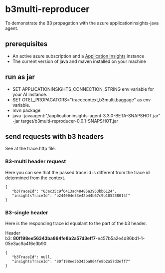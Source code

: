# b3multi-reproducer
To demonstrate the B3 propagation with the azure applicationinsights-java agent. 

## prerequisites

- An active azure subscription and a [Application Insights](https://docs.microsoft.com/en-us/azure/azure-monitor//app/app-insights-overview) instance
- The current version of java and maven installed on your machine

## run as jar
- SET APPLICATIONINSIGHTS_CONNECTION_STRING env variable for your AI instance.
- SET OTEL_PROPAGATORS="tracecontext,b3multi,baggage" as env variable.
- mvn package
- java -javaagent:"<path-to>/applicationinsights-agent-3.3.0-BETA-SNAPSHOT.jar" -jar target/b3multi-reproducer-0.0.1-SNAPSHOT.jar


## send requests with b3 headers
See at the trace.http file.

### B3-multi header request
Here you can see that the passed trace id is different from the trace id determined from the context. 

 ```
{
    "b3TraceId": "63ac35c9f6413ad48485a3953bb6124",
    "insightsTraceId": "b244004e33e42b44b67c9b105238014f"
}
 ```

### B3-single header
Here is the responding trace id equalant to the part of the b3 header.

Header <br>
b3: **80f198ee56343ba864fe8b2a57d3eff7**-e457b5a2e4d86bd1-1-05e3ac9a4f6e3b90
 ```
{
    "b3TraceId": null,
    "insightsTraceId": "80f198ee56343ba864fe8b2a57d3eff7"
}
 ```



